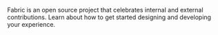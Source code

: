 Fabric is an open source project that celebrates internal and external contributions. Learn about how to get started designing and developing your experience.
